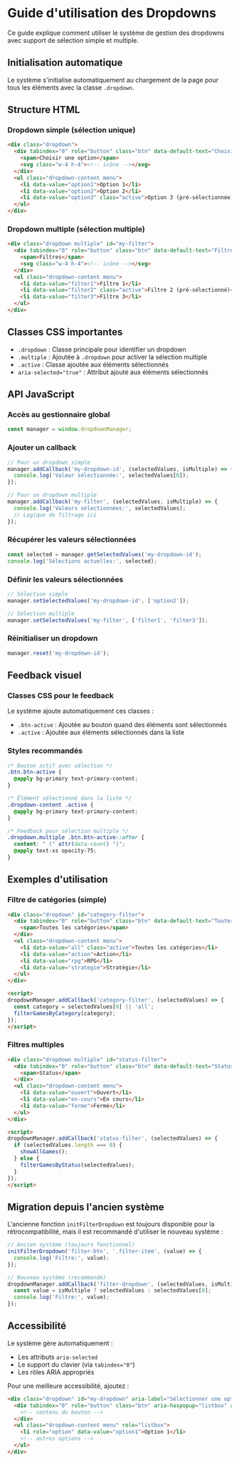 # Guide d'utilisation des Dropdowns

Ce guide explique comment utiliser le système de gestion des dropdowns avec support de sélection simple et multiple.

## Initialisation automatique

Le système s'initialise automatiquement au chargement de la page pour tous les éléments avec la classe `.dropdown`.

## Structure HTML

### Dropdown simple (sélection unique)

```html
<div class="dropdown">
  <div tabindex="0" role="button" class="btn" data-default-text="Choisir une option">
    <span>Choisir une option</span>
    <svg class="w-4 h-4"><!-- icône --></svg>
  </div>
  <ul class="dropdown-content menu">
    <li data-value="option1">Option 1</li>
    <li data-value="option2">Option 2</li>
    <li data-value="option3" class="active">Option 3 (pré-sélectionnée)</li>
  </ul>
</div>
```

### Dropdown multiple (sélection multiple)

```html
<div class="dropdown multiple" id="my-filter">
  <div tabindex="0" role="button" class="btn" data-default-text="Filtres">
    <span>Filtres</span>
    <svg class="w-4 h-4"><!-- icône --></svg>
  </div>
  <ul class="dropdown-content menu">
    <li data-value="filter1">Filtre 1</li>
    <li data-value="filter2" class="active">Filtre 2 (pré-sélectionné)</li>
    <li data-value="filter3">Filtre 3</li>
  </ul>
</div>
```

## Classes CSS importantes

- `.dropdown` : Classe principale pour identifier un dropdown
- `.multiple` : Ajoutée à `.dropdown` pour activer la sélection multiple
- `.active` : Classe ajoutée aux éléments sélectionnés
- `aria-selected="true"` : Attribut ajouté aux éléments sélectionnés

## API JavaScript

### Accès au gestionnaire global

```javascript
const manager = window.dropdownManager;
```

### Ajouter un callback

```javascript
// Pour un dropdown simple
manager.addCallback('my-dropdown-id', (selectedValues, isMultiple) => {
  console.log('Valeur sélectionnée:', selectedValues[0]);
});

// Pour un dropdown multiple
manager.addCallback('my-filter', (selectedValues, isMultiple) => {
  console.log('Valeurs sélectionnées:', selectedValues);
  // Logique de filtrage ici
});
```

### Récupérer les valeurs sélectionnées

```javascript
const selected = manager.getSelectedValues('my-dropdown-id');
console.log('Sélections actuelles:', selected);
```

### Définir les valeurs sélectionnées

```javascript
// Sélection simple
manager.setSelectedValues('my-dropdown-id', ['option2']);

// Sélection multiple
manager.setSelectedValues('my-filter', ['filter1', 'filter3']);
```

### Réinitialiser un dropdown

```javascript
manager.reset('my-dropdown-id');
```

## Feedback visuel

### Classes CSS pour le feedback

Le système ajoute automatiquement ces classes :

- `.btn-active` : Ajoutée au bouton quand des éléments sont sélectionnés
- `.active` : Ajoutée aux éléments sélectionnés dans la liste

### Styles recommandés

```css
/* Bouton actif avec sélection */
.btn.btn-active {
  @apply bg-primary text-primary-content;
}

/* Élément sélectionné dans la liste */
.dropdown-content .active {
  @apply bg-primary text-primary-content;
}

/* Feedback pour sélection multiple */
.dropdown.multiple .btn.btn-active::after {
  content: " (" attr(data-count) ")";
  @apply text-xs opacity-75;
}
```

## Exemples d'utilisation

### Filtre de catégories (simple)

```html
<div class="dropdown" id="category-filter">
  <div tabindex="0" role="button" class="btn" data-default-text="Toutes les catégories">
    <span>Toutes les catégories</span>
  </div>
  <ul class="dropdown-content menu">
    <li data-value="all" class="active">Toutes les catégories</li>
    <li data-value="action">Action</li>
    <li data-value="rpg">RPG</li>
    <li data-value="strategie">Stratégie</li>
  </ul>
</div>

<script>
dropdownManager.addCallback('category-filter', (selectedValues) => {
  const category = selectedValues[0] || 'all';
  filterGamesByCategory(category);
});
</script>
```

### Filtres multiples

```html
<div class="dropdown multiple" id="status-filter">
  <div tabindex="0" role="button" class="btn" data-default-text="Status">
    <span>Status</span>
  </div>
  <ul class="dropdown-content menu">
    <li data-value="ouvert">Ouvert</li>
    <li data-value="en-cours">En cours</li>
    <li data-value="ferme">Fermé</li>
  </ul>
</div>

<script>
dropdownManager.addCallback('status-filter', (selectedValues) => {
  if (selectedValues.length === 0) {
    showAllGames();
  } else {
    filterGamesByStatus(selectedValues);
  }
});
</script>
```

## Migration depuis l'ancien système

L'ancienne fonction `initFilterDropdown` est toujours disponible pour la rétrocompatibilité, mais il est recommandé d'utiliser le nouveau système :

```javascript
// Ancien système (toujours fonctionnel)
initFilterDropdown('filter-btn', '.filter-item', (value) => {
  console.log('Filtre:', value);
});

// Nouveau système (recommandé)
dropdownManager.addCallback('filter-dropdown', (selectedValues, isMultiple) => {
  const value = isMultiple ? selectedValues : selectedValues[0];
  console.log('Filtre:', value);
});
```

## Accessibilité

Le système gère automatiquement :

- Les attributs `aria-selected`
- Le support du clavier (via `tabindex="0"`)
- Les rôles ARIA appropriés

Pour une meilleure accessibilité, ajoutez :

```html
<div class="dropdown" id="my-dropdown" aria-label="Sélectionner une option">
  <div tabindex="0" role="button" class="btn" aria-haspopup="listbox" aria-expanded="false">
    <!-- contenu du bouton -->
  </div>
  <ul class="dropdown-content menu" role="listbox">
    <li role="option" data-value="option1">Option 1</li>
    <!-- autres options -->
  </ul>
</div>
```
